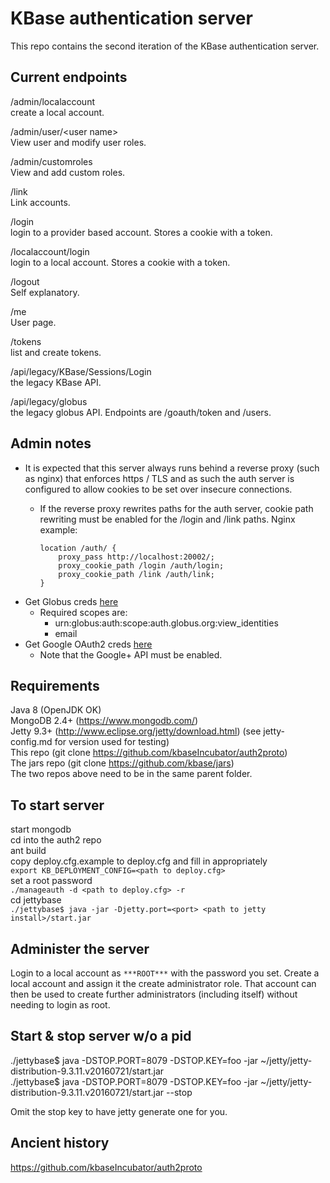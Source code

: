 KBase authentication server
===========================

This repo contains the second iteration of the KBase authentication server.

Current endpoints
-----------------

/admin/localaccount  
create a local account.

/admin/user/&lt;user name&gt;  
View user and modify user roles.

/admin/customroles  
View and add custom roles.

/link  
Link accounts.

/login  
login to a provider based account. Stores a cookie with a token.

/localaccount/login  
login to a local account. Stores a cookie with a token.

/logout  
Self explanatory.

/me  
User page.

/tokens  
list and create tokens.

/api/legacy/KBase/Sessions/Login  
the legacy KBase API.

/api/legacy/globus  
the legacy globus API. Endpoints are /goauth/token and /users.

Admin notes
-----------
* It is expected that this server always runs behind a reverse proxy (such as
  nginx) that enforces https / TLS and as such the auth server is configured to
  allow cookies to be set over insecure connections.
  * If the reverse proxy rewrites paths for the auth server, cookie path
    rewriting must be enabled for the /login and /link paths. Nginx example:

		location /auth/ {
			proxy_pass http://localhost:20002/;
			proxy_cookie_path /login /auth/login;
			proxy_cookie_path /link /auth/link;
		}

* Get Globus creds [here](https://developers.globus.org)
  * Required scopes are:
    * urn:globus:auth:scope:auth.globus.org:view_identities 
    * email
* Get Google OAuth2 creds [here](https://console.developers.google.com/apis)
  * Note that the Google+ API must be enabled.

Requirements
------------
Java 8 (OpenJDK OK)  
MongoDB 2.4+ (https://www.mongodb.com/)  
Jetty 9.3+ (http://www.eclipse.org/jetty/download.html)
    (see jetty-config.md for version used for testing)  
This repo (git clone https://github.com/kbaseIncubator/auth2proto)  
The jars repo (git clone https://github.com/kbase/jars)  
The two repos above need to be in the same parent folder.

To start server
---------------
start mongodb  
cd into the auth2 repo  
ant build  
copy deploy.cfg.example to deploy.cfg and fill in appropriately  
`export KB_DEPLOYMENT_CONFIG=<path to deploy.cfg>`  
set a root password  
`./manageauth -d <path to deploy.cfg> -r`  
cd jettybase  
`./jettybase$ java -jar -Djetty.port=<port> <path to jetty install>/start.jar`  

Administer the server
---------------------
Login to a local account as `***ROOT***` with the password you set. Create a
local account and assign it the create administrator role. That account can
then be used to create further administrators (including itself) without
needing to login as root.

Start & stop server w/o a pid
-----------------------------
./jettybase$ java -DSTOP.PORT=8079 -DSTOP.KEY=foo -jar ~/jetty/jetty-distribution-9.3.11.v20160721/start.jar  
./jettybase$ java -DSTOP.PORT=8079 -DSTOP.KEY=foo -jar ~/jetty/jetty-distribution-9.3.11.v20160721/start.jar --stop  

Omit the stop key to have jetty generate one for you.

Ancient history
---------------

https://github.com/kbaseIncubator/auth2proto
